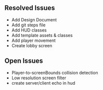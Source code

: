 ## Resolved Issues ##
- Add Design Document
- Add git steps file
- Add HUD classes
- Add template assets & classes
- Add player movement
- Create lobby screen

## Open Issues ##
- Player-to-screenBounds collision detection
- Low resolution screen filter
- create server/client echo in hud
